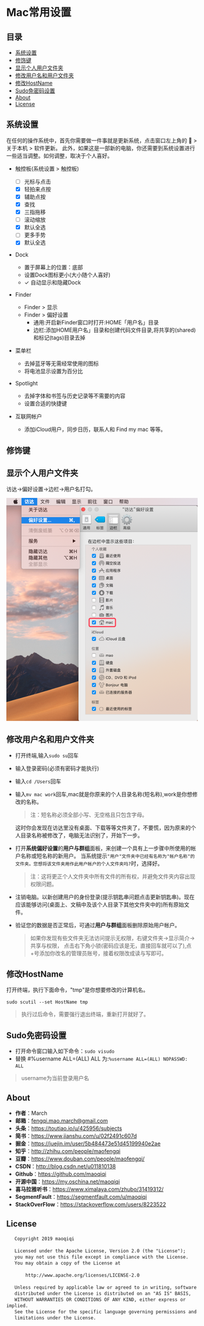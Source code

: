 # Mac常用设置


## 目录

* [系统设置](#系统设置)
* [修饰键](#修饰键)
* [显示个人用户文件夹](#显示个人用户文件夹)
* [修改用户名和用户文件夹](#修改用户名和用户文件夹)
* [修改HostName](#修改HostName)
* [Sudo免密码设置](#Sudo免密码设置)
* [About](#About)
* [License](#License)


## 系统设置
   
   在任何的操作系统中，首先你需要做一件事就是更新系统，点击窗口左上角的  > 关于本机 > 软件更新。
   此外，如果这是一部新的电脑，你还需要到系统设置进行一些适当调整。如何调整，取决于个人喜好。
   
   * 触控板(系统设置 > 触控板)
     * [ ] 光标与点击
     * [x] 轻拍来点按
     * [x] 辅助点按
     * [x] 查找
     * [x] 三指拖移
     * [ ] 滚动缩放
     * [x] 默认全选
     * [ ] 更多手势
     * [x] 默认全选
   * Dock
     * 置于屏幕上的位置：底部
     * 设置Dock图标更小(大小随个人喜好)
     * ✓ 自动显示和隐藏Dock
   * Finder
     * Finder > 显示
     * Finder > 偏好设置
       * 通用:开启新Finder窗口时打开:HOME「用户名」目录
       * 边栏:添加HOME用户名」目录和创建代码文件目录,将共享的(shared)和标记(tags)目录去掉
   * 菜单栏
     * 去掉蓝牙等无需经常使用的图标
     * 将电池显示设置为百分比
   
   * Spotlight
     * 去掉字体和书签与历史记录等不需要的内容
     * 设置合适的快捷键
   
   * 互联网帐户
     * 添加iCloud用户，同步日历，联系人和 Find my mac 等等。


## 修饰键



## 显示个人用户文件夹

访达->偏好设置->边栏->用户名打勾。

![访达](images/finder.png)


## 修改用户名和用户文件夹

* 打开终端,输入`sudo su`回车
* 输入登录密码(必须有密码才能执行)
* 输入`cd /Users`回车
* 输入`mv mac work`回车,mac就是你原来的个人目录名称(短名称),work是你想修改的名称。

  > 注：短名称必须全部小写、无空格且只包含字母。
  
  这时你会发现在访达里没有桌面、下载等等文件夹了，不要慌，因为原来的个人目录名称被修改了，电脑无法识别了，开始下一步。

* 打开**系统偏好设置**的**用户与群组**面板，来创建一个具有上一步骤中所使用的帐户名称或短名称的新用户。
  当系统提示`"用户"文件夹中已经有名称为"帐户名称"的文件夹。您想将该文件夹用作此用户帐户的个人文件夹吗?`时，选择好。
  
  > 注：这将更正个人文件夹中所有文件的所有权，并避免文件夹内容出现权限问题。

* 注销电脑。以新创建用户的身份登录(提示钥匙串问题点击更新钥匙串)。现在应该能够访问(桌面上、文稿中及该个人目录下其他文件夹中的)所有原始文件。
* 验证您的数据是否正常后，可通过**用户与群组**面板删除原始用户帐户。

  > 如果你发现有些文件夹无法访问提示无权限，右键文件夹->显示简介->共享与权限，
    点击右下角小锁(密码应该是无，直接回车就可以了),点+号添加你改名的管理员账号，接着权限改成读与写即可。


## 修改HostName

打开终端，执行下面命令，"tmp"是你想要修改的计算机名。

```
sudo scutil --set HostName tmp
```

> 执行过后命令，需要强行退出终端，重新打开就好了。


## Sudo免密码设置

* 打开命令窗口输入如下命令：`sudo visudo`
* 替换 #%username ALL=(ALL) ALL 为:`%username ALL=(ALL) NOPASSWD: ALL`

> username为当前登录用户名


## About

* **作者**：March
* **邮箱**：fengqi.mao.march@gmail.com
* **头条**：https://toutiao.io/u/425956/subjects
* **简书**：https://www.jianshu.com/u/02f2491c607d
* **掘金**：https://juejin.im/user/5b484473e51d45199940e2ae
* **知乎**：http://zhihu.com/people/maofengqi
* **豆瓣**：https://www.douban.com/people/maofengqi/
* **CSDN**：http://blog.csdn.net/u011810138
* **Github**：https://github.com/maoqiqi
* **开源中国**：https://my.oschina.net/maoqiqi
* **喜马拉雅听书**：https://www.ximalaya.com/zhubo/31419312/
* **SegmentFault**：https://segmentfault.com/u/maoqiqi
* **StackOverFlow**：https://stackoverflow.com/users/8223522


## License

```
   Copyright 2019 maoqiqi

   Licensed under the Apache License, Version 2.0 (the "License");
   you may not use this file except in compliance with the License.
   You may obtain a copy of the License at

       http://www.apache.org/licenses/LICENSE-2.0

   Unless required by applicable law or agreed to in writing, software
   distributed under the License is distributed on an "AS IS" BASIS,
   WITHOUT WARRANTIES OR CONDITIONS OF ANY KIND, either express or implied.
   See the License for the specific language governing permissions and
   limitations under the License.
```
